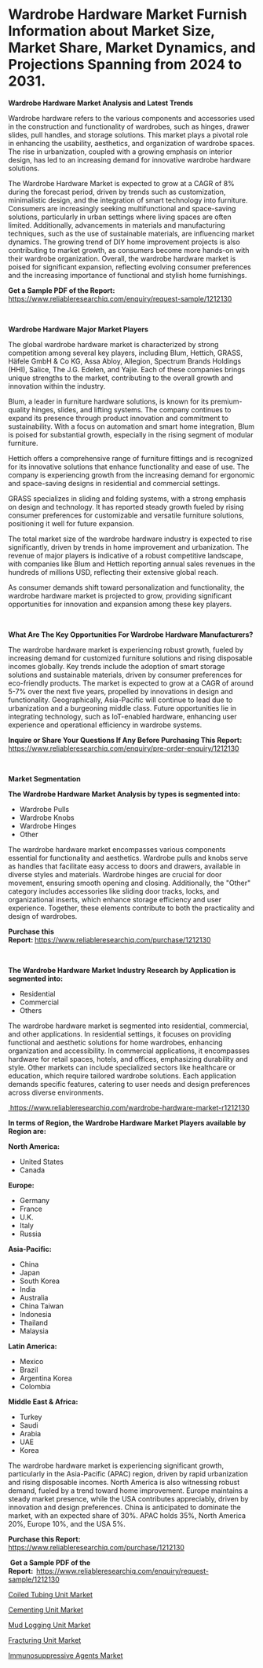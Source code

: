 <p><h1>Wardrobe Hardware Market Furnish Information about Market Size, Market Share, Market Dynamics, and Projections Spanning from 2024 to 2031.</h1></p><p><strong>Wardrobe Hardware Market Analysis and Latest Trends</strong></p>
<p><p>Wardrobe hardware refers to the various components and accessories used in the construction and functionality of wardrobes, such as hinges, drawer slides, pull handles, and storage solutions. This market plays a pivotal role in enhancing the usability, aesthetics, and organization of wardrobe spaces. The rise in urbanization, coupled with a growing emphasis on interior design, has led to an increasing demand for innovative wardrobe hardware solutions. </p><p>The Wardrobe Hardware Market is expected to grow at a CAGR of 8% during the forecast period, driven by trends such as customization, minimalistic design, and the integration of smart technology into furniture. Consumers are increasingly seeking multifunctional and space-saving solutions, particularly in urban settings where living spaces are often limited. Additionally, advancements in materials and manufacturing techniques, such as the use of sustainable materials, are influencing market dynamics. The growing trend of DIY home improvement projects is also contributing to market growth, as consumers become more hands-on with their wardrobe organization. Overall, the wardrobe hardware market is poised for significant expansion, reflecting evolving consumer preferences and the increasing importance of functional and stylish home furnishings.</p></p>
<p><strong>Get a Sample PDF of the Report:&nbsp;</strong> <a href="https://www.reliableresearchiq.com/enquiry/request-sample/1212130?utm_campaign=1087&utm_medium=2&utm_source=Github&utm_content=ia&utm_term=17122024&utm_id=wardrobe-hardware">https://www.reliableresearchiq.com/enquiry/request-sample/1212130</a></p>
<p>&nbsp;</p>
<p><strong>Wardrobe Hardware Major Market Players</strong></p>
<p><p>The global wardrobe hardware market is characterized by strong competition among several key players, including Blum, Hettich, GRASS, Häfele GmbH & Co KG, Assa Abloy, Allegion, Spectrum Brands Holdings (HHI), Salice, The J.G. Edelen, and Yajie. Each of these companies brings unique strengths to the market, contributing to the overall growth and innovation within the industry.</p><p>Blum, a leader in furniture hardware solutions, is known for its premium-quality hinges, slides, and lifting systems. The company continues to expand its presence through product innovation and commitment to sustainability. With a focus on automation and smart home integration, Blum is poised for substantial growth, especially in the rising segment of modular furniture.</p><p>Hettich offers a comprehensive range of furniture fittings and is recognized for its innovative solutions that enhance functionality and ease of use. The company is experiencing growth from the increasing demand for ergonomic and space-saving designs in residential and commercial settings.</p><p>GRASS specializes in sliding and folding systems, with a strong emphasis on design and technology. It has reported steady growth fueled by rising consumer preferences for customizable and versatile furniture solutions, positioning it well for future expansion.</p><p>The total market size of the wardrobe hardware industry is expected to rise significantly, driven by trends in home improvement and urbanization. The revenue of major players is indicative of a robust competitive landscape, with companies like Blum and Hettich reporting annual sales revenues in the hundreds of millions USD, reflecting their extensive global reach.</p><p>As consumer demands shift toward personalization and functionality, the wardrobe hardware market is projected to grow, providing significant opportunities for innovation and expansion among these key players.</p></p>
<p>&nbsp;</p>
<p><strong>What Are The Key Opportunities For Wardrobe Hardware Manufacturers?</strong></p>
<p><p>The wardrobe hardware market is experiencing robust growth, fueled by increasing demand for customized furniture solutions and rising disposable incomes globally. Key trends include the adoption of smart storage solutions and sustainable materials, driven by consumer preferences for eco-friendly products. The market is expected to grow at a CAGR of around 5-7% over the next five years, propelled by innovations in design and functionality. Geographically, Asia-Pacific will continue to lead due to urbanization and a burgeoning middle class. Future opportunities lie in integrating technology, such as IoT-enabled hardware, enhancing user experience and operational efficiency in wardrobe systems.</p></p>
<p><strong>Inquire or Share Your Questions If Any Before Purchasing This Report:</strong> <a href="https://www.reliableresearchiq.com/enquiry/pre-order-enquiry/1212130?utm_campaign=1087&utm_medium=2&utm_source=Github&utm_content=ia&utm_term=17122024&utm_id=wardrobe-hardware">https://www.reliableresearchiq.com/enquiry/pre-order-enquiry/1212130</a></p>
<p>&nbsp;</p>
<p><strong>Market Segmentation</strong></p>
<p><strong>The Wardrobe Hardware Market Analysis by types is segmented into:</strong></p>
<p><ul><li>Wardrobe Pulls</li><li>Wardrobe Knobs</li><li>Wardrobe Hinges</li><li>Other</li></ul></p>
<p><p>The wardrobe hardware market encompasses various components essential for functionality and aesthetics. Wardrobe pulls and knobs serve as handles that facilitate easy access to doors and drawers, available in diverse styles and materials. Wardrobe hinges are crucial for door movement, ensuring smooth opening and closing. Additionally, the "Other" category includes accessories like sliding door tracks, locks, and organizational inserts, which enhance storage efficiency and user experience. Together, these elements contribute to both the practicality and design of wardrobes.</p></p>
<p><strong>Purchase this Report:&nbsp;</strong><a href="https://www.reliableresearchiq.com/purchase/1212130?utm_campaign=1087&utm_medium=2&utm_source=Github&utm_content=ia&utm_term=17122024&utm_id=wardrobe-hardware">https://www.reliableresearchiq.com/purchase/1212130</a></p>
<p>&nbsp;</p>
<p><strong>The Wardrobe Hardware Market Industry Research by Application is segmented into:</strong></p>
<p><ul><li>Residential</li><li>Commercial</li><li>Others</li></ul></p>
<p><p>The wardrobe hardware market is segmented into residential, commercial, and other applications. In residential settings, it focuses on providing functional and aesthetic solutions for home wardrobes, enhancing organization and accessibility. In commercial applications, it encompasses hardware for retail spaces, hotels, and offices, emphasizing durability and style. Other markets can include specialized sectors like healthcare or education, which require tailored wardrobe solutions. Each application demands specific features, catering to user needs and design preferences across diverse environments.</p></p>
<p><a href="https://www.reliableresearchiq.com/wardrobe-hardware-market-r1212130?utm_campaign=1087&utm_medium=2&utm_source=Github&utm_content=ia&utm_term=17122024&utm_id=wardrobe-hardware">&nbsp;https://www.reliableresearchiq.com/wardrobe-hardware-market-r1212130</a></p>
<p><strong>In terms of Region, the Wardrobe Hardware Market Players available by Region are:</strong></p>
<p>
    <p> <strong> North America: </strong>
        <ul>
            <li>United States</li>
            <li>Canada</li>
        </ul>
        </p> 
    <p> <strong> Europe: </strong>
        <ul>
            <li>Germany</li>
            <li>France</li>
            <li>U.K.</li>
            <li>Italy</li>
            <li>Russia</li>
        </ul>
        </p> 
    <p> <strong> Asia-Pacific: </strong>
        <ul>
            <li>China</li>
            <li>Japan</li>
            <li>South Korea</li>
            <li>India</li>
            <li>Australia</li>
            <li>China Taiwan</li>
            <li>Indonesia</li>
            <li>Thailand</li>
            <li>Malaysia</li>
        </ul>
        </p> 
    <p> <strong> Latin America: </strong>
        <ul>
            <li>Mexico</li>
            <li>Brazil</li>
            <li>Argentina Korea</li>
            <li>Colombia</li>
        </ul>
        </p> 
    <p> <strong> Middle East & Africa: </strong>
        <ul>
            <li>Turkey</li>
            <li>Saudi</li>
            <li>Arabia</li>
            <li>UAE</li>
            <li>Korea</li>
        </ul>
    </p>
    </p>
<p><p>The wardrobe hardware market is experiencing significant growth, particularly in the Asia-Pacific (APAC) region, driven by rapid urbanization and rising disposable incomes. North America is also witnessing robust demand, fueled by a trend toward home improvement. Europe maintains a steady market presence, while the USA contributes appreciably, driven by innovation and design preferences. China is anticipated to dominate the market, with an expected share of 30%. APAC holds 35%, North America 20%, Europe 10%, and the USA 5%.</p></p>
<p><strong>Purchase this Report: </strong><a href="https://www.reliableresearchiq.com/purchase/1212130?utm_campaign=1087&utm_medium=2&utm_source=Github&utm_content=ia&utm_term=17122024&utm_id=wardrobe-hardware">https://www.reliableresearchiq.com/purchase/1212130</a></p>
<p>&nbsp;<strong>Get a Sample PDF of the Report:&nbsp;&nbsp;</strong><a href="https://www.reliableresearchiq.com/enquiry/request-sample/1212130?utm_campaign=1087&utm_medium=2&utm_source=Github&utm_content=ia&utm_term=17122024&utm_id=wardrobe-hardware">https://www.reliableresearchiq.com/enquiry/request-sample/1212130</a></p>
<p><strong></strong></p>
<p><p><a href="https://www.linkedin.com/pulse/latest-trend-analysis-coiled-tubing-unit-market-suggests-steady-lvomf?utm_campaign=1087&utm_medium=2&utm_source=Github&utm_content=ia&utm_term=17122024&utm_id=wardrobe-hardware">Coiled Tubing Unit Market</a></p><p><a href="https://www.linkedin.com/pulse/63-cagr-cementing-unit-market-2024-2031-growth-analysis-sentiq-jknne?utm_campaign=1087&utm_medium=2&utm_source=Github&utm_content=ia&utm_term=17122024&utm_id=wardrobe-hardware">Cementing Unit Market</a></p><p><a href="https://www.linkedin.com/pulse/projected-mud-logging-unit-market-growth-79-cagr-from-2024-ynfef?utm_campaign=1087&utm_medium=2&utm_source=Github&utm_content=ia&utm_term=17122024&utm_id=wardrobe-hardware">Mud Logging Unit Market</a></p><p><a href="https://www.linkedin.com/pulse/fracturing-unit-research-report-industry-development-estimated-l6v5f?utm_campaign=1087&utm_medium=2&utm_source=Github&utm_content=ia&utm_term=17122024&utm_id=wardrobe-hardware">Fracturing Unit Market</a></p><p><a href="https://github.com/ulyssacrayne00231/Market-Research-Report-List-1/blob/main/immunosuppressive-agents-market.md?utm_campaign=1087&utm_medium=2&utm_source=Github&utm_content=ia&utm_term=17122024&utm_id=wardrobe-hardware">Immunosuppressive Agents Market</a></p></p>